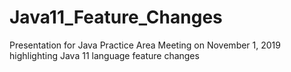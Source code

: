 # Java11_Feature_Changes
Presentation for Java Practice Area Meeting on November 1, 2019 highlighting Java 11 language feature changes
